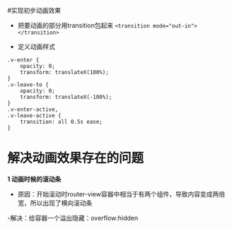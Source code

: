 #实现初步动画效果
- 把要动画的部分用transition包起来
`<transition mode="out-in"></transition>`

- 定义动画样式

```
.v-enter {
	opacity: 0;
	transform: translateX(100%);
}
.v-leave-to {
	opacity: 0;
	transform: translateX(-100%);
}
.v-enter-active,
.v-leave-active {
	transition: all 0.5s ease;
}

```
# 解决动画效果存在的问题
**1 动画时候的滚动条**
- 原因：开始滚动时router-view容器中相当于有两个组件，导致内容变成两倍宽，所以出现了横向滚动条

-解决：给容器一个溢出隐藏：overflow:hidden